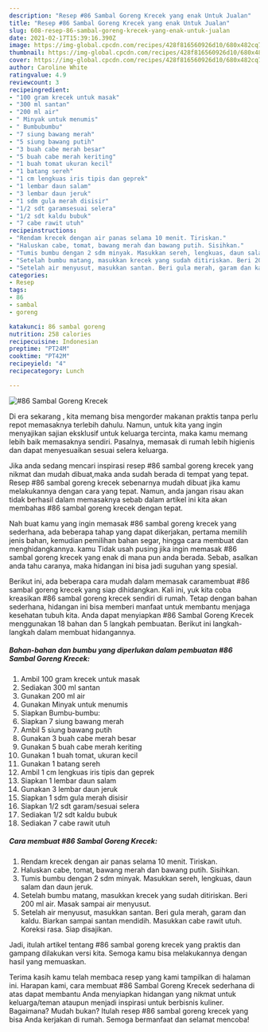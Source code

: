 ```yaml
---
description: "Resep #86 Sambal Goreng Krecek yang enak Untuk Jualan"
title: "Resep #86 Sambal Goreng Krecek yang enak Untuk Jualan"
slug: 608-resep-86-sambal-goreng-krecek-yang-enak-untuk-jualan
date: 2021-02-17T15:39:16.390Z
image: https://img-global.cpcdn.com/recipes/428f816560926d10/680x482cq70/86-sambal-goreng-krecek-foto-resep-utama.jpg
thumbnail: https://img-global.cpcdn.com/recipes/428f816560926d10/680x482cq70/86-sambal-goreng-krecek-foto-resep-utama.jpg
cover: https://img-global.cpcdn.com/recipes/428f816560926d10/680x482cq70/86-sambal-goreng-krecek-foto-resep-utama.jpg
author: Caroline White
ratingvalue: 4.9
reviewcount: 3
recipeingredient:
- "100 gram krecek untuk masak"
- "300 ml santan"
- "200 ml air"
- " Minyak untuk menumis"
- " Bumbubumbu"
- "7 siung bawang merah"
- "5 siung bawang putih"
- "3 buah cabe merah besar"
- "5 buah cabe merah keriting"
- "1 buah tomat ukuran kecil"
- "1 batang sereh"
- "1 cm lengkuas iris tipis dan geprek"
- "1 lembar daun salam"
- "3 lembar daun jeruk"
- "1 sdm gula merah disisir"
- "1/2 sdt garamsesuai selera"
- "1/2 sdt kaldu bubuk"
- "7 cabe rawit utuh"
recipeinstructions:
- "Rendam krecek dengan air panas selama 10 menit. Tiriskan."
- "Haluskan cabe, tomat, bawang merah dan bawang putih. Sisihkan."
- "Tumis bumbu dengan 2 sdm minyak. Masukkan sereh, lengkuas, daun salam dan daun jeruk."
- "Setelah bumbu matang, masukkan krecek yang sudah ditiriskan. Beri 200 ml air. Masak sampai air menyusut."
- "Setelah air menyusut, masukkan santan. Beri gula merah, garam dan kaldu. Biarkan sampai santan mendidih. Masukkan cabe rawit utuh. Koreksi rasa. Siap disajikan."
categories:
- Resep
tags:
- 86
- sambal
- goreng

katakunci: 86 sambal goreng 
nutrition: 258 calories
recipecuisine: Indonesian
preptime: "PT24M"
cooktime: "PT42M"
recipeyield: "4"
recipecategory: Lunch

---
```



![#86 Sambal Goreng Krecek](https://img-global.cpcdn.com/recipes/428f816560926d10/680x482cq70/86-sambal-goreng-krecek-foto-resep-utama.jpg)

Di era  sekarang , kita memang bisa mengorder makanan praktis tanpa perlu repot memasaknya terlebih dahulu. Namun, untuk kita yang ingin menyajikan sajian eksklusif untuk keluarga tercinta, maka kamu memang lebih baik memasaknya sendiri. Pasalnya, memasak di rumah lebih higienis dan dapat menyesuaikan sesuai selera keluarga.

Jika anda sedang mencari inspirasi resep #86 sambal goreng krecek yang nikmat dan mudah dibuat,maka anda sudah berada di tempat yang tepat. Resep #86 sambal goreng krecek  sebenarnya mudah dibuat jika kamu melakukannya dengan cara yang tepat. Namun, anda jangan risau akan tidak berhasil dalam memasaknya 
sebab dalam artikel ini kita akan membahas #86 sambal goreng krecek dengan tepat.  



Nah buat kamu yang ingin memasak #86 sambal goreng krecek yang sederhana, ada beberapa tahap yang dapat dikerjakan, pertama memilih jenis bahan, kemudian pemilihan bahan segar, hingga cara membuat dan menghidangkannya. kamu Tidak usah pusing jika ingin memasak #86 sambal goreng krecek yang enak di mana pun anda berada. Sebab, asalkan anda  tahu caranya, maka hidangan ini bisa jadi suguhan yang spesial.

Berikut ini, ada beberapa cara mudah dalam memasak caramembuat #86 sambal goreng krecek yang siap dihidangkan. Kali ini, yuk kita coba kreasikan #86 sambal goreng krecek sendiri di rumah. Tetap dengan bahan sederhana, hidangan ini bisa memberi manfaat untuk membantu menjaga kesehatan tubuh kita. Anda dapat menyiapkan #86 Sambal Goreng Krecek menggunakan 18 bahan dan 5 langkah pembuatan. Berikut ini langkah-langkah dalam membuat hidangannya.

<!--inarticleads1-->

##### Bahan-bahan dan bumbu yang diperlukan dalam pembuatan #86 Sambal Goreng Krecek:

1. Ambil 100 gram krecek untuk masak
1. Sediakan 300 ml santan
1. Gunakan 200 ml air
1. Gunakan  Minyak untuk menumis
1. Siapkan  Bumbu-bumbu:
1. Siapkan 7 siung bawang merah
1. Ambil 5 siung bawang putih
1. Gunakan 3 buah cabe merah besar
1. Gunakan 5 buah cabe merah keriting
1. Gunakan 1 buah tomat, ukuran kecil
1. Gunakan 1 batang sereh
1. Ambil 1 cm lengkuas iris tipis dan geprek
1. Siapkan 1 lembar daun salam
1. Gunakan 3 lembar daun jeruk
1. Siapkan 1 sdm gula merah disisir
1. Siapkan 1/2 sdt garam/sesuai selera
1. Sediakan 1/2 sdt kaldu bubuk
1. Sediakan 7 cabe rawit utuh




<!--inarticleads2-->

##### Cara membuat #86 Sambal Goreng Krecek:

1. Rendam krecek dengan air panas selama 10 menit. Tiriskan.
1. Haluskan cabe, tomat, bawang merah dan bawang putih. Sisihkan.
1. Tumis bumbu dengan 2 sdm minyak. Masukkan sereh, lengkuas, daun salam dan daun jeruk.
1. Setelah bumbu matang, masukkan krecek yang sudah ditiriskan. Beri 200 ml air. Masak sampai air menyusut.
1. Setelah air menyusut, masukkan santan. Beri gula merah, garam dan kaldu. Biarkan sampai santan mendidih. Masukkan cabe rawit utuh. Koreksi rasa. Siap disajikan.




Jadi, itulah artikel tentang  #86 sambal goreng krecek  yang praktis dan gampang dilakukan versi kita. Semoga kamu bisa melakukannya dengan hasil yang memuaskan. 

Terima kasih kamu telah membaca resep yang kami tampilkan di halaman ini. Harapan kami, cara membuat  #86 Sambal Goreng Krecek sederhana di atas dapat membantu Anda menyiapkan hidangan yang nikmat untuk keluarga/teman ataupun menjadi inspirasi untuk berbisnis kuliner. Bagaimana? Mudah bukan? Itulah resep #86 sambal goreng krecek yang bisa Anda kerjakan di rumah. Semoga bermanfaat dan selamat mencoba!

